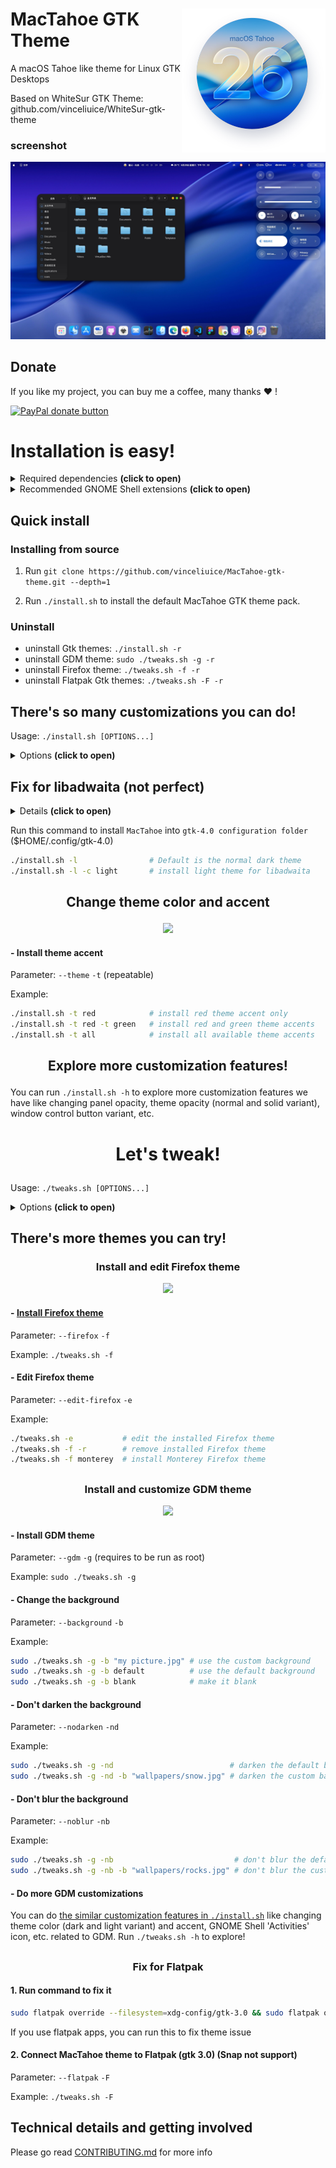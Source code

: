 <img src="Tahoe.png" alt="Tahoe" align="right" /> MacTahoe GTK Theme
======

A macOS Tahoe like theme for Linux GTK Desktops

Based on WhiteSur GTK Theme: github.com/vinceliuice/WhiteSur-gtk-theme

### screenshot

<p align="center"> <img src="screenshot01.jpeg"/> </p>

## Donate

If you like my project, you can buy me a coffee, many thanks ❤️ !

<span class="paypal"><a href="https://www.paypal.me/vinceliuice" title="Donate to this project using Paypal"><img src="https://www.paypalobjects.com/webstatic/mktg/Logo/pp-logo-100px.png" alt="PayPal donate button" /></a></span>

# Installation is easy!
<details> <summary> Required dependencies <b>(click to open)</b> </summary>

### "Install from source" deps
- sassc
- libglib2.0-dev-bin     `ubuntu 20.04`
- libglib2.0-dev         `ubuntu 18.04` `debian 10.03` `linux mint 19`
- libxml2-utils          `ubuntu 18.04` `debian 10.03` `linux mint 19`
- glib2-devel            `Fedora` `Redhat`

### Misc deps
- imagemagick            `(optional for GDM theme tweak)`
- dialog                 `(optional for installation in dialog mode)`
- optipng                `(optional for asset rendering)`
- inkscape               `(optional for asset rendering)`

Don't worry, MacTahoe installer already provides all of those dependencies.
</details>

<details> <summary> Recommended GNOME Shell extensions <b>(click to open)</b> </summary>

- [user-themes](https://extensions.gnome.org/extension/19/user-themes/) to enable gnome-shell theme (and not just the application theme)
- [dash-to-dock](https://extensions.gnome.org/extension/307/dash-to-dock)
- [blur-my-shell](https://extensions.gnome.org/extension/3193/blur-my-shell)

</details>

## Quick install

### Installing from source

1. Run `git clone https://github.com/vinceliuice/MacTahoe-gtk-theme.git --depth=1`

2. Run `./install.sh` to install the default MacTahoe GTK theme pack.

### Uninstall

- uninstall Gtk themes: `./install.sh -r`
- uninstall GDM theme: `sudo ./tweaks.sh -g -r`
- uninstall Firefox theme: `./tweaks.sh -f -r`
- uninstall Flatpak Gtk themes: `./tweaks.sh -F -r`

## There's so many customizations you can do!
Usage:  `./install.sh [OPTIONS...]`

<details> <summary> Options <b>(click to open)</b> </summary>

```bash

OPTIONS:
  -d, --dest DIR
   Set destination directory. Default is '/home/[USER_NAME]/.themes'

  -n, --name NAME
   Set theme name. Default is 'MacTahoe'

  -o, --opacity [normal|solid]
   Set theme opacity variants. Repeatable. Default is all variants

  -c, --color [light|dark]
   Set theme color variants. Repeatable. Default is all variants

  -a, --alt [normal|alt|all]
   Set window control buttons variant. Repeatable. Default is 'normal'

  -t, --theme [default|blue|purple|pink|red|orange|yellow|green|grey|all]
   Set theme accent color. Repeatable. Default is Tahoe-like theme

  -s, --scheme [standard|nord]
   Set theme colorscheme style. Repeatable. Default is 'standard'

  -l, --libadwaita 
   Install theme into gtk4.0 config for libadwaita. Default is dark version

  -f, --fixed 
   Install fixed accent color version. Default is adaptive version

  -HD, --highdefinition 
   Set to High Definition size. Default is laptop size

  --shell, --gnomeshell 
   Tweaks for gnome-shell. Options:

     1. -i, -icon [apple|simple|gnome|ubuntu|tux|arch|manjaro|fedora|debian|void|opensuse|popos|mxlinux|zorin|budgie|gentoo]
     Set gnome-shell panel 'Activities' icon. Default is 'standard'

     2. -b, -background [default|blank|IMAGE_PATH]
     Set gnome-shell background image. Default is Tahoe-like wallpaper

     3. -p, -panelopacity [default|30|45|60|75]
     Set gnome-shell panel transparency. Default is 15%

     4. -h, -panelheight [default|smaller|bigger]
     Set gnome-shell panel height size. Default is 32px

     5. -sf, -smallerfont 
     Set gnome-shell font size to smaller (10pt). Default is 11pt

     6. normal, -normal 
     Set gnome-shell show apps button style to normal. Default is macOS icon

  --round, --roundedmaxwindow 
   Set maximized window to rounded. Default is square

  --darker, --darkercolor 
   Install darker 'MacTahoe' dark themes. 

  --silent-mode 
   Meant for developers: ignore any confirm prompt and params become more strict. 

  -r, --remove, -u, --uninstall 
   Remove all installed MacTahoe themes. 

  -h, --help 
   Show this help. 

```

</details>

## Fix for libadwaita (not perfect)

<details> <summary> Details <b>(click to open)</b> </summary>

  Since the release of `Gnome 43.0`, more and more built-in apps use `libadwaita` now, and libadwaita does not support custom themes, which means we cannot change the appearance of app using libadwaita through `gnome-tweaks` or `dconf-editor`. For users who love custom themes, it’s really sucks!

  Anyway if anybody who still want to custom themes we can only do this way:

  that is to use the `theme file` to overwrite the `gtk-4.0 configuration file`. The result is that only Fixed making all gtk4 apps use one theme and cannot be switched (even can not switch to dark mode) If you want to change a theme, you can only re-overwrite the `gtk-4.0 configuration file` with a new theme, I know this method is not perfect, But at the moment it is only possible to continue using themes for libadwaita's apps ...

</details>

Run this command to install `MacTahoe` into `gtk-4.0 configuration folder` ($HOME/.config/gtk-4.0)

```bash
./install.sh -l                # Default is the normal dark theme
./install.sh -l -c light       # install light theme for libadwaita
```

## <p align="center"> <b> Change theme color and accent </b> </p>
<p align="center"> <img src="https://github.com/vinceliuice/WhiteSur-gtk-theme/blob/pictures/pictures/colors-themes.png"/> </p>

#### - Install theme accent
Parameter: `--theme` `-t` (repeatable)

Example:

```bash
./install.sh -t red            # install red theme accent only
./install.sh -t red -t green   # install red and green theme accents
./install.sh -t all            # install all available theme accents
```

## <p align="center"> <b> Explore more customization features! </b> </p>
You can run `./install.sh -h` to explore more customization features we have
like changing panel opacity, theme opacity (normal and solid variant), window
control button variant, etc.

# <p align="center"> <b> Let's tweak! </b> </p>
Usage:  `./tweaks.sh [OPTIONS...]`

<details> <summary> Options <b>(click to open)</b> </summary>

```bash

OPTIONS:
  -o, --opacity [normal|solid]
   Set 'MacTahoe' GDM/Flatpak theme opacity variants. Default is 'normal'

  -c, --color [light|dark]
   Set 'MacTahoe' GDM/Flatpak theme color variants. Default is 'light'

  -t, --theme [default|blue|purple|pink|red|orange|yellow|green|grey]
   Set 'MacTahoe' GDM/Flatpak theme accent color. Default is BigSur-like theme

  -s, --scheme [standard|nord]
   Set 'MacTahoe' GDM/Flatpak theme colorscheme style. Default is 'standard'

   
 Tweaks for GDM theme. options

  -g, --gdm    Without options default GDM theme will install... 

      1. -i, -icon [apple|simple|gnome|ubuntu|tux|arch|manjaro|fedora|debian|void|opensuse|popos|mxlinux|zorin|budgie|gentoo]   Set GDM panel 'Activities' icon Default is 'standard'

      2. -b, -background [default|blank|IMAGE_PATH]   Set GDM background image Default is BigSur-like wallpaper

      3. -p, -panelopacity [default|30|45|60|75]   Set GDM panel transparency Default is 15%

      4. -h, -panelheight [default|smaller|bigger]   Set GDM panel height size Default is 32px

      5. -sf, -smallerfont    Set GDM font size to smaller (10pt) Default is 11pt

      6. -nd, -nodarken    Don't darken 'MacTahoe' GDM theme background image 

      7. -nb, -noblur    Don't blur 'MacTahoe' GDM theme background image 

   
 Tweaks for firefox. options

  -f, --firefox         [(monterey|flat)|alt|(darker|adaptive)]   Without options default MacTahoe theme will install...   Options:

      1. monterey       [3+3|3+4|3+5|4+3|4+4|4+5|5+3|5+4|5+5]   Topbar buttons number: 'a+b'   a: left side buttons number, b: right side buttons number

      2. flat           Monterey alt version    Flat round tabs...

      3. alt            Alt windows button version    Alt windows button style like gtk theme

      4. darker         Darker Firefox theme version    Darker Firefox theme version

      5. nord           Nord Firefox colorscheme version    Nord Firefox colorscheme version

      6. adaptive       Adaptive color version   You need install adaptive-tab-bar-colour plugin first   https://addons.mozilla.org/firefox/addon/adaptive-tab-bar-colour/

  -e, --edit-firefox [(monterey|flat)|alt|(darker|adaptive)]
   Edit 'MacTahoe' theme for Firefox settings and also connect the theme to the current Firefox profiles. 

   
 Others. options

  -F, --flatpak Support options: [-o, -c, -t...]   Connect 'MacTahoe' theme to Flatpak Without options will only install default themes

      1.  -o, --opacity [normal|solid]   Set 'MacTahoe' flatpak theme opacity variants Default is 'normal'

      2.  -c, --color [Light|Dark]   Set 'MacTahoe' flatpak theme color variants Default is 'light'

      3.  -t, --theme [default|blue|purple|pink|red|orange|yellow|green|grey]   Set 'MacTahoe' flatpak theme accent color Default is BigSur-like theme

      4.  -s, --scheme [standard|nord]   Set 'MacTahoe' flatpak theme colorscheme style Default is 'standard'

  -d, --dash-to-dock 
   Fixed Dash to Dock theme issue. 

  -r, --remove, --revert 
   Revert to the original themes, do the opposite things of install and connect. 

  --silent-mode 
   Meant for developers: ignore any confirm prompt and params become more strict. 

  -h, --help 
   Show this help. 

```

</details>

## There's more themes you can try!
### <p align="center"> <b> Install and edit Firefox theme </b> </p>

<p align="center"> <a href="src/other/firefox">
<img src="https://github.com/vinceliuice/WhiteSur-gtk-theme/blob/pictures/pictures/firefox.svg"/>
</a> </p>

#### - [Install Firefox theme](src/other/firefox)
Parameter: `--firefox` `-f`

Example: `./tweaks.sh -f`

#### - Edit Firefox theme
Parameter: `--edit-firefox` `-e`

Example:

```bash
./tweaks.sh -e           # edit the installed Firefox theme
./tweaks.sh -f -r        # remove installed Firefox theme
./tweaks.sh -f monterey  # install Monterey Firefox theme
```

##

### <p align="center"> <b> Install and customize GDM theme </b> </p>
<p align="center"> <img src="https://github.com/vinceliuice/WhiteSur-gtk-theme/blob/pictures/pictures/gdm.png"/> </p>

#### - Install GDM theme
Parameter: `--gdm` `-g` (requires to be run as root)

Example: `sudo ./tweaks.sh -g`

#### - Change the background
Parameter: `--background` `-b`

Example:

```bash
sudo ./tweaks.sh -g -b "my picture.jpg" # use the custom background
sudo ./tweaks.sh -g -b default          # use the default background
sudo ./tweaks.sh -g -b blank            # make it blank
```

#### - Don't darken the background
Parameter: `--nodarken` `-nd`

Example:

```bash
sudo ./tweaks.sh -g -nd                          # darken the default background
sudo ./tweaks.sh -g -nd -b "wallpapers/snow.jpg" # darken the custom background
```

#### - Don't blur the background
Parameter: `--noblur` `-nb`

Example:

```bash
sudo ./tweaks.sh -g -nb                           # don't blur the default background
sudo ./tweaks.sh -g -nb -b "wallpapers/rocks.jpg" # don't blur the custom background
```

#### - Do more GDM customizations
You can do [the similar customization features in `./install.sh`](#theres-so-many-customizations-you-can-do)
like changing theme color (dark and light variant) and accent, GNOME Shell
'Activities' icon, etc. related to GDM. Run `./tweaks.sh -h` to explore!

##

### <p align="center"> <b> Fix for Flatpak </b> </p>

#### 1. Run command to fix it

```sh
sudo flatpak override --filesystem=xdg-config/gtk-3.0 && sudo flatpak override --filesystem=xdg-config/gtk-4.0
```

If you use flatpak apps, you can run this to fix theme issue

#### 2. Connect MacTahoe theme to Flatpak (gtk 3.0) (Snap not support)

Parameter: `--flatpak` `-F`

Example: `./tweaks.sh -F`

## Technical details and getting involved
Please go read [CONTRIBUTING.md](.github/CONTRIBUTING.md) for more info
